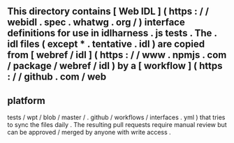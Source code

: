 This
directory
contains
[
Web
IDL
]
(
https
:
/
/
webidl
.
spec
.
whatwg
.
org
/
)
interface
definitions
for
use
in
idlharness
.
js
tests
.
The
.
idl
files
(
except
*
.
tentative
.
idl
)
are
copied
from
[
webref
/
idl
]
(
https
:
/
/
www
.
npmjs
.
com
/
package
/
webref
/
idl
)
by
a
[
workflow
]
(
https
:
/
/
github
.
com
/
web
-
platform
-
tests
/
wpt
/
blob
/
master
/
.
github
/
workflows
/
interfaces
.
yml
)
that
tries
to
sync
the
files
daily
.
The
resulting
pull
requests
require
manual
review
but
can
be
approved
/
merged
by
anyone
with
write
access
.
